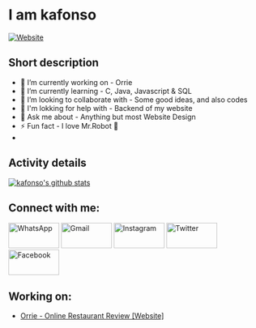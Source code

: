 # I am kafonso
[![Website](https://img.shields.io/badge/Informatic--&--Telecomunication--Engineering--Student-UTA-blue?style=for-the-badge&logo=appveyor)](https://google.com)

## Short description
- 🔭 I’m currently working on - Orrie
- 🌱 I’m currently learning - C, Java, Javascript & SQL
- 👯 I’m looking to collaborate with - Some good ideas, and also codes
- 🤔 I'm lokking for help with - Backend of my website
- 💬 Ask me about - Anything but most Website Design
- ⚡ Fun fact - I love Mr.Robot 🤖
- 
##   Activity details
<!-- .... means username in below README.md -->
<!-- Also feel free to update second URL to any URL -->
[![kafonso's github stats](https://github-readme-stats.vercel.app/api?username=kaffonso&count_private=true&show_icons=true&include_all_commits=true&theme=radical)](https://github.com/kaffonso)
 </p>
<!--
[![Top Langs](https://github-readme-stats.vercel.app/api/top-langs/?username=RobertoCarlosMedina&hide=html,css&langs_count=8&theme=radical&layout=compact)](https://github.com/RobertoCarlosMedina)

<!-- [<img align="left" alt="codeSTACKr.com" width="22px" src="https://raw.githubusercontent.com/iconic/open-iconic/master/svg/globe.svg" />][website] -->
<!-- [<img align="left" alt="codeSTACKr | Twitter" width="22px" src="https://cdn.jsdelivr.net/npm/simple-icons@v3/icons/twitter.svg" />][twitter] 
[<img align="left" alt="codeSTACKr | LinkedIn" width="22px" src="https://cdn.jsdelivr.net/npm/simple-icons@v3/icons/linkedin.svg" />][linkedin]
<br />-->
## Connect with me:
<p align="left">
     <a href="https://wa.me/+2386977491"><img alt="WhatsApp" title="WhatsApp" src="https://www.vectorlogo.zone/logos/whatsapp/whatsapp-ar21.svg"   width="100" height="50" /></a>
     <a href="mailto:kafonso.dev@gmail.com"><img alt="Gmail" title="Gmail" src="https://www.vectorlogo.zone/logos/gmail/gmail-ar21.svg"   width="100" height="50" /></a>
     <a href="https://www.instagram.com/_kennyafonso/"><img title="Instagram" src="https://www.vectorlogo.zone/logos/instagram/instagram-ar21.svg"   width="100" height="50" /></a>
     <a href="https://twitter.com/kenny_aafonso"><img title="Twitter" src="https://www.vectorlogo.zone/logos/twitter/twitter-ar21.svg"   width="100" height="50" /></a>
     <a href="https://www.facebook.com/menssage.kenny.afonso.contact/"><img title="Facebook" src="https://www.vectorlogo.zone/logos/facebook/facebook-ar21.svg"   width="100" height="50" /></a>
</p>

<!-- Optional if you have blogs -->
##   Working on:
- [Orrie - Online Restaurant Review [Website]](https://github.com/kaffonso/Orrie)
<!-- BLOG-POST-LIST:START -->
<!-- BLOG-POST-LIST:END -->

